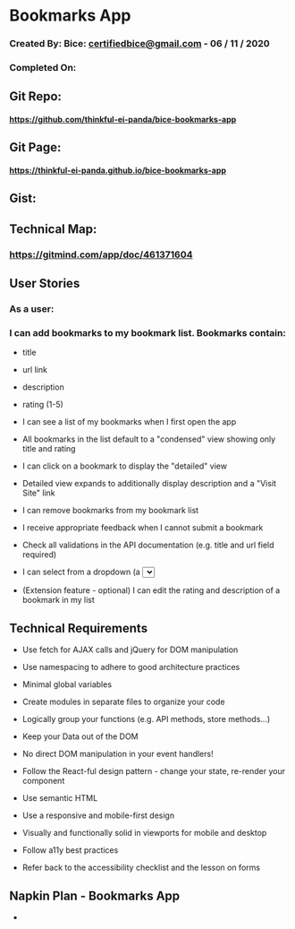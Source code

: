 # Bookmarks App

### Created By: Bice: certifiedbice@gmail.com - 06 / 11 / 2020
### Completed On: 

## Git Repo:
#### https://github.com/thinkful-ei-panda/bice-bookmarks-app

## Git Page:
#### https://thinkful-ei-panda.github.io/bice-bookmarks-app

## Gist:
#### 

## Technical Map:
### https://gitmind.com/app/doc/461371604

## User Stories
### As a user:

### I can add bookmarks to my bookmark list. Bookmarks contain:

- title
- url link
- description
- rating (1-5)

- I can see a list of my bookmarks when I first open the app

- All bookmarks in the list default to a "condensed" view showing only title and rating 

- I can click on a bookmark to display the "detailed" view

- Detailed view expands to additionally display description and a "Visit Site" link

- I can remove bookmarks from my bookmark list

- I receive appropriate feedback when I cannot submit a bookmark

- Check all validations in the API documentation (e.g. title and url field required)
- I can select from a dropdown (a <select> element) a "minimum rating" to filter the list by all bookmarks rated at or above the chosen selection

- (Extension feature - optional) I can edit the rating and description of a bookmark in my list

## Technical Requirements
- Use fetch for AJAX calls and jQuery for DOM manipulation

- Use namespacing to adhere to good architecture practices

- Minimal global variables

- Create modules in separate files to organize your code

- Logically group your functions (e.g. API methods, store methods...)

- Keep your Data out of the DOM

- No direct DOM manipulation in your event handlers!

- Follow the React-ful design pattern - change your state, re-render your component

- Use semantic HTML

- Use a responsive and mobile-first design

- Visually and functionally solid in viewports for mobile and desktop

- Follow a11y best practices

- Refer back to the accessibility checklist and the lesson on forms

## Napkin Plan - Bookmarks App

- 
